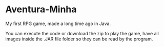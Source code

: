 # Aventura-Minha
My first RPG game, made a long time ago in Java.

You can execute the code or download the zip to play the game, have all images inside the .JAR file folder so they can be read by the program.
